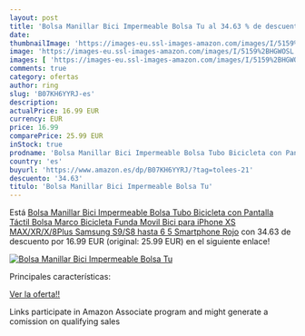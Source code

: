 ```yaml
---
layout: post
title: 'Bolsa Manillar Bici Impermeable Bolsa Tu al 34.63 % de descuento'
date: 
thumbnailImage: 'https://images-eu.ssl-images-amazon.com/images/I/5159%2BHGWOSL._SL200_.jpg'
image: 'https://images-eu.ssl-images-amazon.com/images/I/5159%2BHGWOSL._SL200_.jpg'
images: [ 'https://images-eu.ssl-images-amazon.com/images/I/5159%2BHGWOSL._SL200_.jpg' ]
comments: true
category: ofertas
author: ring
slug: 'B07KH6YYRJ-es'
description:
actualPrice: 16.99 EUR
currency: EUR
price: 16.99
comparePrice: 25.99 EUR
inStock: true
prodname: 'Bolsa Manillar Bici Impermeable Bolsa Tubo Bicicleta con Pantalla Táctil Bolsa Marco Bicicleta Funda Movil Bici para iPhone XS MAX/XR/X/8Plus Samsung S9/S8 hasta 6 5   Smartphone  Rojo'
country: 'es'
buyurl: 'https://www.amazon.es/dp/B07KH6YYRJ/?tag=tolees-21'
descuento: '34.63'
titulo: 'Bolsa Manillar Bici Impermeable Bolsa Tu'
---
```


Está [Bolsa Manillar Bici Impermeable Bolsa Tubo Bicicleta con Pantalla Táctil Bolsa Marco Bicicleta Funda Movil Bici para iPhone XS MAX/XR/X/8Plus Samsung S9/S8 hasta 6 5   Smartphone  Rojo](https://www.amazon.es/dp/B07KH6YYRJ/?tag=tolees-21) con 34.63 de descuento por 16.99 EUR (original: 25.99 EUR) en el siguiente enlace!

[![Bolsa Manillar Bici Impermeable Bolsa Tu](https://images-eu.ssl-images-amazon.com/images/I/5159%2BHGWOSL._SL200_.jpg)](https://www.amazon.es/dp/B07KH6YYRJ/?tag=tolees-21)

Principales características:


[Ver la oferta!!](https://www.amazon.es/dp/B07KH6YYRJ/?tag=tolees-21)

Links participate in Amazon Associate program and might generate a comission on qualifying sales


